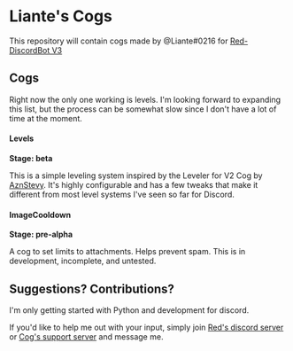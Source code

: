 # Liante's Cogs
This repository will contain cogs made by @Liante#0216 for [Red-DiscordBot V3](https://github.com/Cog-Creators/Red-DiscordBot/tree/V3/master)

## Cogs
Right now the only one working is levels. I'm looking forward to expanding this list, but the process can be somewhat slow since I don't have a lot of time at the moment.

#### Levels
**Stage: beta**

This is a simple leveling system inspired by the Leveler for V2 Cog by [AznStevy](https://github.com/AznStevy/Maybe-Useful-Cogs).
It's highly configurable and has a few tweaks that make it different from most level systems I've seen so far for Discord.

#### ImageCooldown
**Stage: pre-alpha**

A cog to set limits to attachments. Helps prevent spam. This is in development, incomplete, and untested.

## Suggestions? Contributions?
I'm only getting started with Python and development for discord.

If you'd like to help me out with your input, simply join [Red's discord server](https://discord.gg/red) or [Cog's support server](https://discord.gg/GET4DVk) and message me.